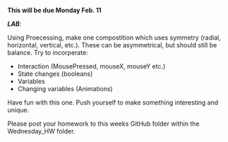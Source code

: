**This will be due Monday Feb. 11**

**_LAB_**:

Using Proecessing, make one compostition which uses symmetry (radial, horizontal, vertical, etc.).  These can be asymmetrical, but should still be balance.  Try to incorperate:

* Interaction (MousePressed, mouseX, mouseY etc.)
* State changes (booleans)
* Variables
* Changing variables (Animations)

Have fun with this one.  Push yourself to make something interesting and unique.

Please post your homework to this weeks GitHub folder within the Wednesday_HW folder.

